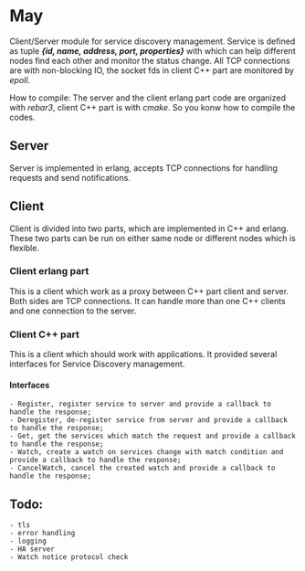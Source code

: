 # May

Client/Server module for service discovery management. Service is defined as tuple ***{id, name, address, port, properties}*** with which can help different nodes find each other and monitor the status change. All TCP connections are with non-blocking IO, the socket fds in client C++ part are monitored by *epoll*.

How to compile:
The server and the client erlang part code are organized with *rebar3*, client C++ part is with *cmake*. So you konw how to compile the codes.

## Server
Server is implemented in erlang, accepts TCP connections for handling requests and send notifications.

## Client
Client is divided into two parts, which are implemented in C++ and erlang. These two parts can be run on either same node or different nodes which is flexible.

### Client erlang part
This is a client which work as a proxy between C++ part client and server. Both sides are TCP connections. It can handle more than one C++ clients and one connection to the server.

### Client C++ part
This is a client which should work with applications. It provided several interfaces for Service Discovery management.

#### Interfaces
    - Register, register service to server and provide a callback to handle the response;
    - Deregister, de-register service from server and provide a callback to handle the response;
    - Get, get the services which match the request and provide a callback to handle the response;
    - Watch, create a watch on services change with match condition and provide a callback to handle the response;
    - CancelWatch, cancel the created watch and provide a callback to handle the response;

Todo:
-----
    - tls
    - error handling
    - logging
    - HA server
    - Watch notice protocol check